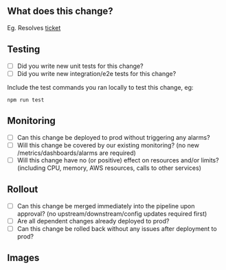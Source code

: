 ## What does this change?

<!-- A PR should have enough detail to be understandable far in the future. e.g what is the problem/why is the change needed, how does it solve it and any questions or points of discussion.  -->

Eg. Resolves [ticket](http://link-to-ticket)

## Testing

- [ ] Did you write new unit tests for this change?
- [ ] Did you write new integration/e2e tests for this change?

Include the test commands you ran locally to test this change, eg:

```
npm run test
```

## Monitoring

- [ ] Can this change be deployed to prod without triggering any alarms?
- [ ] Will this change be covered by our existing monitoring?
      (no new /metrics/dashboards/alarms are required)
- [ ] Will this change have no (or positive) effect on resources and/or limits?
      (including CPU, memory, AWS resources, calls to other services)

## Rollout

- [ ] Can this change be merged immediately into the pipeline upon approval? (no upstream/downstream/config updates required first)
- [ ] Are all dependent changes already deployed to prod?
- [ ] Can this change be rolled back without any issues after deployment to prod?

## Images

<!-- Usually only applicable to UI changes, what did it look like before and what will it look like after? -->
